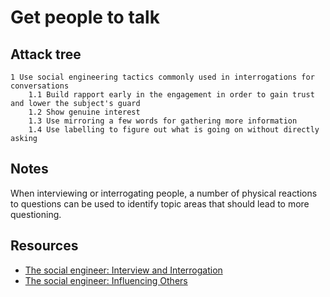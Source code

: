 # Get people to talk

## Attack tree

```text
1 Use social engineering tactics commonly used in interrogations for conversations
    1.1 Build rapport early in the engagement in order to gain trust and lower the subject's guard
    1.2 Show genuine interest
    1.3 Use mirroring a few words for gathering more information
    1.4 Use labelling to figure out what is going on without directly asking
```

## Notes

When interviewing or interrogating people, a number of physical reactions to questions can be
used to identify topic areas that should lead to more questioning.

## Resources

* [The social engineer: Interview and Interrogation](https://www.social-engineer.org/framework/psychological-principles/interview-interrogation/)
* [The social engineer: Influencing Others](https://www.social-engineer.org/framework/influencing-others/)